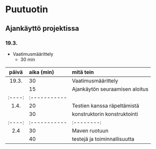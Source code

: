 # Puutuotin

## Ajankäyttö projektissa

### 19.3.

* Vaatimusmäärittely
	* 30 min

| päivä | aika (min) | mitä tein |
| :----:|:-----------| :---------|
| 19.3. | 30         |Vaatimusmäärittely|
|       | 15         |Ajankäytön seuraamisen aloitus|
| :----:|:-----------| |
| 1.4.  | 20         | Testien kanssa räpeltämistä| 
|       | 30  	     | konstruktorin konstruktointi|
| :----:|:-----------| :--------:|
| 2.4   | 30         | Maven ruotuun|
|       | 40         | testejä ja toiminnallisuutta|
